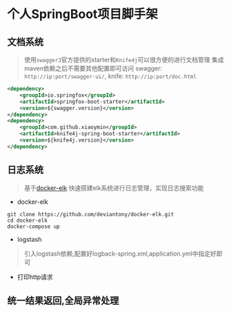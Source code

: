 # 个人SpringBoot项目脚手架

## 文档系统

> 使用`swagger3`官方提供的starter和`Knife4j`可以很方便的进行文档管理
> 集成maven依赖之后不需要其他配置即可访问
> swagger: `http://ip:port/swagger-ui/`, knife: `http://ip:port/doc.html`

```xml
<dependency>
    <groupId>io.springfox</groupId>
    <artifactId>springfox-boot-starter</artifactId>
    <version>${swagger.version}</version>
</dependency>
<dependency>
    <groupId>com.github.xiaoymin</groupId>
    <artifactId>knife4j-spring-boot-starter</artifactId>
    <version>${knife4j.version}</version>
</dependency>
```

## 日志系统

> 基于[docker-elk](https://github.com/deviantony/docker-elk) 快速搭建elk系统进行日志管理，实现日志搜索功能

- docker-elk

```shell
git clone https://github.com/deviantony/docker-elk.git
cd docker-elk
docker-compose up
```

- logstash

> 引入logstash依赖,配置好logback-spring.xml,application.yml中指定好即可

- 打印http请求

## 统一结果返回,全局异常处理

```markdown

```

##  








